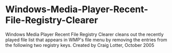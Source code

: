 Windows-Media-Player-Recent-File-Registry-Clearer
=================================================

Windows Media Player Recent File Registry Clearer cleans out the recently played file list that appears in WMP's file menu by removing the entries from the following two registry keys. Created by Craig Lotter, October 2005
